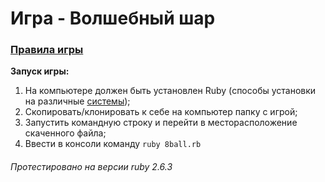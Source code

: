 # Игра - Волшебный шар
### [Правила игры][1]

**Запуск игры:**
1. На компьютере должен быть установлен Ruby (способы установки на различные [системы][2]);
2. Скопировать/клонировать к себе на компьютер папку с игрой;
3. Запустить командную строку и перейти в месторасположение скаченного файла;
4. Ввести в консоли команду `ruby 8ball.rb`

###### Протестировано на версии ruby 2.6.3



[1]: https://ru.wikipedia.org/wiki/Magic_8_ball
[2]: https://www.ruby-lang.org/ru/documentation/installation/
